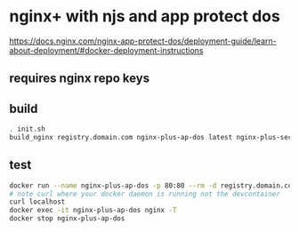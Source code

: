 # nginx+ with njs and app protect dos
https://docs.nginx.com/nginx-app-protect-dos/deployment-guide/learn-about-deployment/#docker-deployment-instructions

## requires nginx repo keys

## build

```bash
. init.sh
build_nginx registry.domain.com nginx-plus-ap-dos latest nginx-plus-secret
```
## test
```bash
docker run --name nginx-plus-ap-dos -p 80:80 --rm -d registry.domain.com/nginx-plus-ap-dos:latest
# note curl where your docker daemon is running not the devcontainer
curl localhost
docker exec -it nginx-plus-ap-dos nginx -T
docker stop nginx-plus-ap-dos
```
